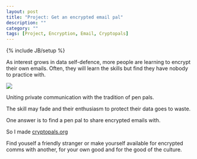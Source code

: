 ```yaml
---
layout: post
title: "Project: Get an encrypted email pal"
description: ""
category: ""
tags: [Project, Encryption, Email, Cryptopals]
---
```

{% include JB/setup %}

As interest grows in data self-defence, more people are learning to encrypt their own emails. Often, they will learn the skills but find they have nobody to practice with.

<!--more-->

<div class="image-right-box large"><a href="http://www.cryptopals.org"><img class="image-right" src='https://cryptopal.s3.amazonaws.com/images/postie.jpg'></a>
	<p>Uniting private communication with the tradition of pen pals.</p>
</div>

The skill may fade and their enthusiasm to protect their data goes to waste.

One answer is to find a pen pal to share encrypted emails with.

So I made [cryptopals.org](http://www.cryptopals.org "cryptopals.org")

Find youself a friendly stranger or make yourself available for encrypted comms with another, for your own good and for the good of the culture.
